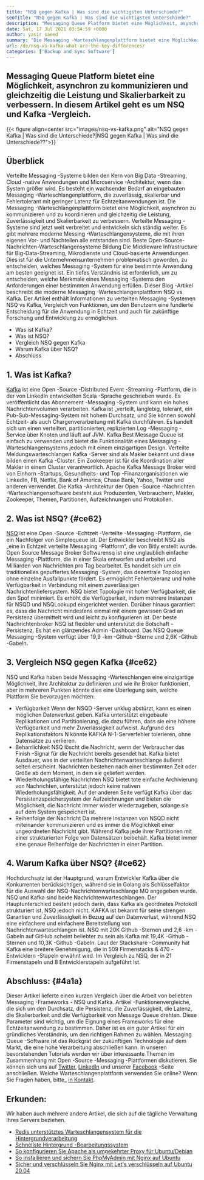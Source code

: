 ```yaml
---
title: "NSQ gegen Kafka | Was sind die wichtigsten Unterschiede?" 
seoTitle: "NSQ gegen Kafka | Was sind die wichtigsten Unterschiede?" 
description: "Messaging Queue Platform bietet eine Möglichkeit, asynchron zu kommunizieren. In diesem Artikel handelt es sich um NSQ- und Kafka -Verteilte -Message -Queue -Systemunterschiede." 
date: Sat, 17 Jul 2021 03:54:59 +0000
author: yasir saeed
summary: "Die Messaging -Warteschlangenplattform bietet eine Möglichkeit, asynchron zu kommunizieren und gleichzeitig die Leistung und Skalierbarkeit zu verbessern. In diesem Artikel geht es um NSQ und Kafka -Vergleich." 
url: /de/nsq-vs-kafka-what-are-the-key-differences/
categories: ['Backup and Sync Software']
---
```


## Messaging Queue Platform bietet eine Möglichkeit, asynchron zu kommunizieren und gleichzeitig die Leistung und Skalierbarkeit zu verbessern. In diesem Artikel geht es um NSQ und Kafka -Vergleich.

{{< figure align=center src="images/nsq-vs-kafka.png" alt="NSQ gegen Kafka | Was sind die Unterschiede?|NSQ gegen Kafka | Was sind die Unterschiede??">}}


##  **Überblick**  
Verteilte Messaging -Systeme bilden den Kern von Big Data -Streaming, Cloud -native Anwendungen und Microservice -Architektur, wenn das System größer wird. Es besteht ein wachsender Bedarf an eingebauten Messaging -Warteschlangenplattform, die zuverlässig, skalierbar und Fehlertolerant mit geringer Latenz für Echtzeitanwendungen ist. Die Messaging -Warteschlangenplattform bietet eine Möglichkeit, asynchron zu kommunizieren und zu koordinieren und gleichzeitig die Leistung, Zuverlässigkeit und Skalierbarkeit zu verbessern.
Verteilte Messaging -Systeme sind jetzt weit verbreitet und entwickeln sich ständig weiter. Es gibt mehrere moderne Messing -Warteschlangensysteme, die mit ihren eigenen Vor- und Nachteilen alle entstanden sind. Beste Open-Source-Nachrichten-Warteschlangensysteme Bildung Die Middleware Infrastructure für Big-Data-Streaming, Mikrodienste und Cloud-basierte Anwendungen. Dies ist für die Unternehmensunternehmen problematisch geworden, zu entscheiden, welches Messaging -System für eine bestimmte Anwendung am besten geeignet ist. Ein tiefes Verständnis ist erforderlich, um zu entscheiden, welche Merkmale eines Messaging -Systems den Anforderungen einer bestimmten Anwendung erfüllen.
Dieser Blog -Artikel beschreibt die moderne Messaging -Warteschlangenplattform NSQ vs Kafka. Der Artikel enthält Informationen zu verteilten Messaging -Systemen NSQ vs Kafka, Vergleich von Funktionen, um den Benutzern eine fundierte Entscheidung für die Anwendung in Echtzeit und auch für zukünftige Forschung und Entwicklung zu ermöglichen.
  * Was ist Kafka?
  * Was ist NSQ?
  * Vergleich NSQ gegen Kafka
  * Warum Kafka über NSQ?
  * Abschluss

## 1. Was ist Kafka?
[Kafka][1] ist eine Open -Source -Distributed Event -Streaming -Plattform, die in der von LinkedIn entwickelten Scala -Sprache geschrieben wurde. Es veröffentlicht das Abonnement -Messaging -System und kann ein hohes Nachrichtenvolumen verarbeiten. Kafka ist „verteilt, langlebig, tolerant, ein Pub-Sub-Messaging-System mit hohem Durchsatz, und Sie können sowohl Echtzeit- als auch Chargenverarbeitung mit Kafka durchführen. Es handelt sich um einen verteilten, partitionierten, replizierten Log -Messaging -Service über Knoten und läuft auf JVM. Kafka Best Message Queue ist einfach zu verwenden und bietet die Funktionalität eines Messaging -Warteschlangensystems jedoch mit einem einzigartigen Design.
Verteilte Meldungswarteschlangen Kafka -Server sind als Makler bekannt und diese bilden einen Kafka -Cluster. Ein Zookeeper ist für die Koordination aller Makler in einem Cluster verantwortlich. Apache Kafka Message Broker wird von Einhorn -Startups, Gesundheits- und Top -Finanzorganisationen wie LinkedIn, FB, Netflix, Bank of America, Chase Bank, Yahoo, Twitter und anderen verwendet. Die Kafka -Architektur der Open -Source -Nachrichten -Warteschlangensoftware besteht aus Produzenten, Verbrauchern, Makler, Zookeeper, Themen, Partitionen, Aufzeichnungen und Protokollen.

## 2. Was ist NSQ? {#ce62}

[NSQ][2] ist eine Open -Source -Echtzeit -Verteilte -Messaging -Plattform, die ein Nachfolger von Simplequeue ist. Der Entwickler beschreibt NSQ als „eine in Echtzeit verteilte Messaging -Plattform“, die von Bitly erstellt wurde. Open Source Message Broker Softwarensq ist eine unglaublich einfache Messaging -Plattform, die in einer Skala entworfen und arbeitet und Milliarden von Nachrichten pro Tag bearbeitet. Es handelt sich um ein traditionelles gepuffertes Messaging -System, das dezentrale Topologien ohne einzelne Ausfallpunkte fördert. Es ermöglicht Fehlertoleranz und hohe Verfügbarkeit in Verbindung mit einem zuverlässigen Nachrichtenliefersystem.
NSQ bietet Topologie mit hoher Verfügbarkeit, die den Spof minimiert. Es erhöht die Verfügbarkeit, indem mehrere Instanzen für NSQD und NSQLookupd eingerichtet werden. Darüber hinaus garantiert es, dass die Nachricht mindestens einmal mit einem gewissen Grad an Persistenz übermittelt wird und leicht zu konfigurieren ist. Der beste Nachrichtenbroker NSQ ist flexibler und unterstützt die Botschaft -Persistenz. Es hat ein glänzendes Admin -Dashboard. Das NSQ Queue Messaging -System verfügt über 19,9 -km -Github -Sterne und 2,6K -Github -Gabeln.

## 3. Vergleich NSQ gegen Kafka {#ce62}

NSQ und Kafka haben beide Messaging -Warteschlangen eine einzigartige Möglichkeit, ihre Architektur zu definieren und wie ihr Broker funktioniert, aber in mehreren Punkten könnte dies eine Überlegung sein, welche Plattform Sie bevorzugen möchten:
  * Verfügbarkeit
Wenn der NSQD -Server unklug abstürzt, kann es einen möglichen Datenverlust geben. Kafka unterstützt eingebaute Replikationen und Partitionierung, die dazu führen, dass sie eine höhere Verfügbarkeit und mehr Zuverlässigkeit aufweist. Aufgrund des Replikationsfaktors N könnte KAFKA N-1-Serverfehler tolerieren, ohne Datensätze zu verlieren.
  * Beharrlichkeit
NSQ löscht die Nachricht, wenn der Verbraucher das Finish -Signal für die Nachricht bereits gesendet hat.
Kafka bietet Ausdauer, was in der verteilten Nachrichtenwarteschlange äußerst selten erscheint. Nachrichten bestehen nach einer bestimmten Zeit oder Größe ab dem Moment, in dem sie geliefert werden.
  * Wiederholungsfähige Nachrichten
NSQ bietet tote einfache Archivierung von Nachrichten, unterstützt jedoch keine nativen Wiederholungsfähigkeit.
Auf der anderen Seite verfügt Kafka über das Persistenzspeichersystem der Aufzeichnungen und bieten die Möglichkeit, die Nachricht immer wieder wiederzugeben, solange sie auf dem System gespeichert ist.
  * Reihenfolge der Nachricht
Da mehrere Instanzen von NSQD nicht miteinander kommunizieren und es immer die Möglichkeit einer ungeordneten Nachricht gibt. Während Kafka jede ihrer Partitionen mit einer strukturierten Folge von Datensätzen beibehält. Kafka bietet immer eine genaue Reihenfolge der Nachrichten in einer Partition.

## 4. Warum Kafka über NSQ? {#ce62}

Hochdurchsatz ist der Hauptgrund, warum Entwickler Kafka über die Konkurrenten berücksichtigen, während sie in Golang als Schlüsselfaktor für die Auswahl der NSQ-Nachrichtenwarteschlange MQ angegeben wurde. NSQ und Kafka sind beide Nachrichtenwarteschlangen. Der Hauptunterschied besteht jedoch darin, dass Kafka als geordnetes Protokoll strukturiert ist, NSQ jedoch nicht. KAFKA ist bekannt für seine strengen Garantien und Zuverlässigkeit in Bezug auf den Datenverlust, während NSQ eine einfachere und einfachere Bereitstellung von Nachrichtenwarteschlangen ist.
NSQ mit 20K Github -Sternen und 2,6 -km -Gabeln auf GitHub scheint beliebter zu sein als Kafka mit 19,4K -Github -Sternen und 10,3K -Github -Gabeln. Laut der Stackshare -Community hat Kafka eine breitere Genehmigung, die in 509 Firmenstacks & 470 -Entwicklern -Stapeln erwähnt wird. Im Vergleich zu NSQ, der in 21 Firmenstapeln und 8 Entwicklerstapeln aufgeführt ist.

## Abschluss: {#4a1a}

Dieser Artikel lieferte einen kurzen Vergleich über die Arbeit von beliebten Messaging -Frameworks - NSQ und Kafka. Artikel -Funktionenvergleiche, die sich um den Durchsatz, die Persistenz, die Zuverlässigkeit, die Latenz, die Skalierbarkeit und die Verfügbarkeit von Message Queue drehten. Diese Parameter sind wichtig, um die Eignung eines Frameworks für eine Echtzeitanwendung zu bestimmen. Daher ist es ein guter Artikel für ein gründliches Verständnis, um den richtigen Rahmen zu wählen. Messaging Queue -Software ist das Rückgrat der zukünftigen Technologie auf dem Markt, die eine hohe Verarbeitung abschließen kann. In unseren bevorstehenden Tutorials werden wir über interessante Themen im Zusammenhang mit Open -Source -Messaging -Plattformen diskutieren.
Sie können sich uns auf [Twitter][3], [LinkedIn][4] und unserer [Facebook][5] -Seite anschließen. Welche Warteschlangenplattform verwenden Sie online? Wenn Sie Fragen haben, bitte_ [in Kontakt][6].

## Erkunden:
Wir haben auch mehrere andere Artikel, die sich auf die tägliche Verwaltung Ihres Servers beziehen.
  * [Redis unterstütztes Warteschlangensystem für die Hintergrundverarbeitung][7]
  * [Schnellste Hintergrund -Bearbeitungssystem][8]
  * [So konfigurieren Sie Apache als umgekehrter Proxy für Ubuntu/Debian][9]
  * [So installieren und sichern Sie PhpMyAdmin mit Nginx auf Ubuntu][10]
  * [Sicher und verschlüsseln Sie Nginx mit Let's verschlüsseln auf Ubuntu 20.04][11]



 [1]: https://kafka.apache.org/
 [2]: https://nsq.io/
 [3]: https://twitter.com/containerize_co
 [4]: https://www.linkedin.com/company/containerize/
 [5]: http://facebook.com/containerize
 [6]: mailto:yasir.saeed@aspose.com
 [7]: https://products.containerize.com/message-queue-software/resque/
 [8]: https://products.containerize.com/message-queue-software/sidekiq/
 [9]: https://blog.containerize.com/web-server-solution-stack/how-to-configure-apache-as-a-reverse-proxy-for-ubuntudebian/
 [10]: https://blog.containerize.com/web-server-solution-stack/how-to-install-and-secure-phpmyadmin-with-nginx-on-ubuntu/
 [11]: https://blog.containerize.com/web-server-solution-stack/how-to-secure-nginx-with-letsencrypt-on-ubuntu-20-04/
